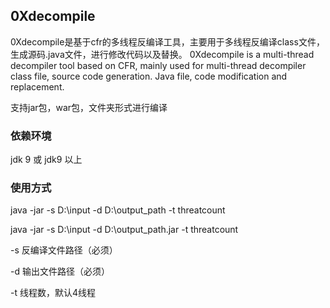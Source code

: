 ## 0Xdecompile

0Xdecompile是基于cfr的多线程反编译工具，主要用于多线程反编译class文件，生成源码.java文件，进行修改代码以及替换。
0Xdecompile is a multi-thread decompiler tool based on CFR, mainly used for multi-thread decompiler class file, source code generation. Java file, code modification and replacement.

支持jar包，war包，文件夹形式进行编译

### 依赖环境

jdk 9 或 jdk9 以上



### **使用方式**

java -jar -s D:\input -d D:\output_path -t threatcount

java -jar -s D:\input -d D:\output_path.jar -t threatcount 

-s	反编译文件路径（必须）

-d	输出文件路径（必须）

-t	线程数，默认4线程
